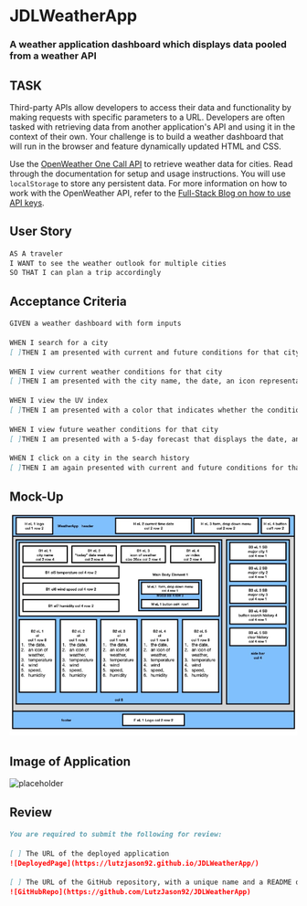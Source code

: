 # JDLWeatherApp

### A weather application dashboard which displays data pooled from a weather API

## TASK

Third-party APIs allow developers to access their data and functionality by making requests with specific parameters to a URL. Developers are often tasked with retrieving data from another application's API and using it in the context of their own. Your challenge is to build a weather dashboard that will run in the browser and feature dynamically updated HTML and CSS.

Use the [OpenWeather One Call API](https://openweathermap.org/api/one-call-api) to retrieve weather data for cities. Read through the documentation for setup and usage instructions. You will use `localStorage` to store any persistent data. For more information on how to work with the OpenWeather API, refer to the [Full-Stack Blog on how to use API keys](https://coding-boot-camp.github.io/full-stack/apis/how-to-use-api-keys).

## User Story

```md
AS A traveler
I WANT to see the weather outlook for multiple cities
SO THAT I can plan a trip accordingly
```

## Acceptance Criteria

```md
GIVEN a weather dashboard with form inputs

WHEN I search for a city
[ ]THEN I am presented with current and future conditions for that city and that city is added to the search history

WHEN I view current weather conditions for that city
[ ]THEN I am presented with the city name, the date, an icon representation of weather conditions, the temperature, the humidity, the wind speed, and the UV index

WHEN I view the UV index
[ ]THEN I am presented with a color that indicates whether the conditions are favorable, moderate, or severe

WHEN I view future weather conditions for that city
[ ]THEN I am presented with a 5-day forecast that displays the date, an icon representation of weather conditions, the temperature, the wind speed, and the humidity

WHEN I click on a city in the search history
[ ]THEN I am again presented with current and future conditions for that city
```

## Mock-Up

![Screen Shot](./assets/images/WeatherApp-BoxModel-OutLine.jpg)

## Image of Application

![placeholder]()

## Review

```md
You are required to submit the following for review:

[ ] The URL of the deployed application
![DeployedPage](https://lutzjason92.github.io/JDLWeatherApp/)

[ ] The URL of the GitHub repository, with a unique name and a README describing the project
![GitHubRepo](https://github.com/LutzJason92/JDLWeatherApp)
```
